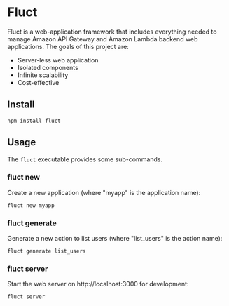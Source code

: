 # Fluct
Fluct is a web-application framework that includes everything needed to manage
Amazon API Gateway and Amazon Lambda backend web applications.
The goals of this project are:

- Server-less web application
- Isolated components
- Infinite scalability
- Cost-effective

## Install
```
npm install fluct
```

## Usage
The `fluct` executable provides some sub-commands.

### fluct new
Create a new application (where "myapp" is the application name):

```
fluct new myapp
```

### fluct generate
Generate a new action to list users (where "list_users" is the action name):

```
fluct generate list_users
```

### fluct server
Start the web server on http://localhost:3000 for development:

```
fluct server
```
